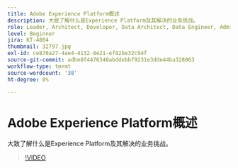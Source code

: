```yaml
---
title: Adobe Experience Platform概述
description: 大致了解什么是Experience Platform及其解决的业务挑战。
role: Leader, Architect, Developer, Data Architect, Data Engineer, Admin, User
level: Beginner
jira: KT-4804
thumbnail: 32797.jpg
exl-id: ce870a27-4ae4-4132-8e21-ef82be32c94f
source-git-commit: adbe8f4476340abddebbf9231e3dde44ba328063
workflow-type: tm+mt
source-wordcount: '38'
ht-degree: 0%

---
```


# Adobe Experience Platform概述

大致了解什么是Experience Platform及其解决的业务挑战。

>[!VIDEO](https://video.tv.adobe.com/v/32797?quality=12&learn=on)


